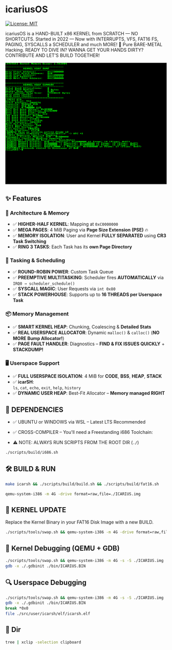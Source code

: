 # icariusOS

[![License: MIT](https://img.shields.io/badge/License-MIT-blue.svg)](https://opensource.org/licenses/MIT)

icariusOS is a HAND-BUILT x86 KERNEL from SCRATCH — NO SHORTCUTS.
Started in 2022 — Now with INTERRUPTS, VFS, FAT16 FS, PAGING, SYSCALLS a SCHEDULER and much MORE! 👾
Pure BARE-METAL Hacking. READY TO DIVE IN? WANNA GET YOUR HANDS DIRTY? CONTRIBUTE AND LET’S BUILD TOGETHER!

![Boot Demo](assets/icariusOS.gif)

## ✨ Features

### 🔧 Architecture & Memory
- ✅ **HIGHER-HALF KERNEL**: Mapping at `0xC0000000`
- ✅ **MEGA PAGES**: 4 MiB Paging via **Page Size Extension (PSE)** 🔥
- ✅ **MEMORY ISOLATION**: User and Kernel **FULLY SEPARATED** using **CR3 Task Switching**
- ✅ **RING 3 TASKS**: Each Task has its **own Page Directory**

### 🧠 Tasking & Scheduling
- ✅ **ROUND-ROBIN POWER**: Custom Task Queue 
- ✅ **PREEMPTIVE MULTITASKING**: Scheduler fires **AUTOMATICALLY** via `IRQ0 → scheduler_schedule()`
- ✅ **SYSCALL MAGIC**: User Requests via `int 0x80`
- ✅ **STACK POWERHOUSE**: Supports up to **16 THREADS per Userspace Task** 

### 📦 Memory Management
- ✅ **SMART KERNEL HEAP**: Chunking, Coalescing & **Detailed Stats**
- ✅ **REAL USERSPACE ALLOCATOR**: Dynamic `malloc()` & `calloc()` (**NO MORE Bump Allocator!**)
- ✅ **PAGE FAULT HANDLER**: Diagnostics – **FIND & FIX ISSUES QUICKLY** + **STACKDUMP!**

### 🖥️ Userspace Support
- ✅ **FULL USERSPACE ISOLATION**: 4 MiB for **CODE**, **BSS**, **HEAP**, **STACK** 
- ✅ **icarSH**:  
  `ls`, `cat`, `echo`, `exit`, `help`, `history`
- ✅ **DYNAMIC USER HEAP**: Best-Fit Allocator – **Memory managed RIGHT**

## 🧩 DEPENDENCIES

- ✅ UBUNTU or WINDOWS via WSL – Latest LTS Recommended
- ✅ CROSS-COMPILER – You'll need a Freestanding i686 Toolchain:

- ⚠️ NOTE: ALWAYS RUN SCRIPTS FROM THE ROOT DIR (`./`)  

```bash
./scripts/build/i686.sh
```

## 🛠️ BUILD & RUN

```bash
make icarsh && ./scripts/build/build.sh && ./scripts/build/fat16.sh
```

```bash
qemu-system-i386 -m 4G -drive format=raw,file=./ICARIUS.img
```

## 🔁 KERNEL UPDATE

Replace the Kernel Binary in your FAT16 Disk Image with a new BUILD.

```bash
./scripts/tools/swap.sh && qemu-system-i386 -m 4G -drive format=raw,file=./ICARIUS.img
```

## 🧠 Kernel Debugging (QEMU + GDB)

```bash
./scripts/tools/swap.sh && qemu-system-i386 -m 4G -s -S ./ICARIUS.img
gdb -x ./.gdbinit ./bin/ICARIUS.BIN
```

## 🔍 Userspace Debugging

```bash
./scripts/tools/swap.sh && qemu-system-i386 -m 4G -s -S ./ICARIUS.img
gdb -x ./.gdbinit ./bin/ICARIUS.BIN
break *0x0
file ./src/user/icarsh/elf/icarsh.elf
```

## 🌲 Dir 

```bash
tree | xclip -selection clipboard
```